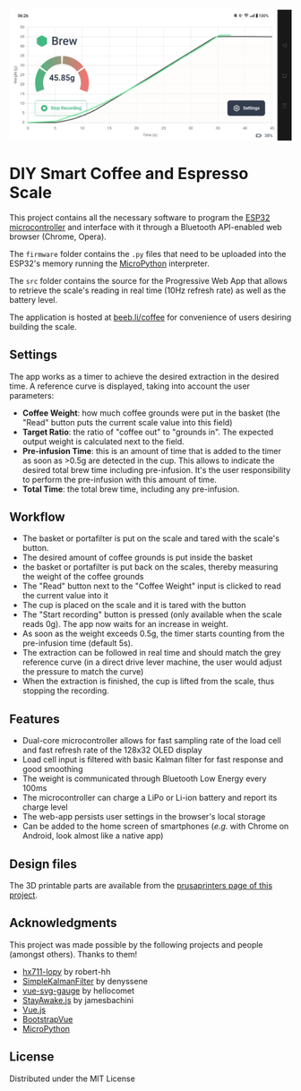 ![alt text](https://github.com/beeb/coffee-scale-app/blob/master/screenshot.jpg?raw=true)

# DIY Smart Coffee and Espresso Scale

This project contains all the necessary software to program the [ESP32 microcontroller](https://learn.sparkfun.com/tutorials/esp32-thing-hookup-guide) and interface with it through a Bluetooth API-enabled web browser (Chrome, Opera).

The `firmware` folder contains the `.py` files that need to be uploaded into the ESP32's memory running the [MicroPython](https://micropython.org/) interpreter.

The `src` folder contains the source for the Progressive Web App that allows to retrieve the scale's reading in real time (10Hz refresh rate) as well as the battery level.

The application is hosted at [beeb.li/coffee](https://beeb.li/coffee) for convenience of users desiring building the scale.

## Settings

The app works as a timer to achieve the desired extraction in the desired time. A reference curve is displayed, taking into account the user parameters:

- **Coffee Weight**: how much coffee grounds were put in the basket (the "Read" button puts the current scale value into this field)
- **Target Ratio**: the ratio of "coffee out" to "grounds in". The expected output weight is calculated next to the field.
- **Pre-infusion Time**: this is an amount of time that is added to the timer as soon as >0.5g are detected in the cup. This allows to indicate the desired total brew time including pre-infusion. It's the user responsibility to perform the pre-infusion with this amount of time.
- **Total Time**: the total brew time, including any pre-infusion.

## Workflow

- The basket or portafilter is put on the scale and tared with the scale's button.
- The desired amount of coffee grounds is put inside the basket
- the basket or portafilter is put back on the scales, thereby measuring the weight of the coffee grounds
- The "Read" button next to the "Coffee Weight" input is clicked to read the current value into it
- The cup is placed on the scale and it is tared with the button
- The "Start recording" button is pressed (only available when the scale reads 0g). The app now waits for an increase in weight.
- As soon as the weight exceeds 0.5g, the timer starts counting from the pre-infusion time (default 5s).
- The extraction can be followed in real time and should match the grey reference curve (in a direct drive lever machine, the user would adjust the pressure to match the curve)
- When the extraction is finished, the cup is lifted from the scale, thus stopping the recording.

## Features

- Dual-core microcontroller allows for fast sampling rate of the load cell and fast refresh rate of the 128x32 OLED display
- Load cell input is filtered with basic Kalman filter for fast response and good smoothing
- The weight is communicated through Bluetooth Low Energy every 100ms
- The microcontroller can charge a LiPo or Li-ion battery and report its charge level
- The web-app persists user settings in the browser's local storage
- Can be added to the home screen of smartphones (_e.g._ with Chrome on Android, look almost like a native app)

## Design files

The 3D printable parts are available from the [prusaprinters page of this project](https://www.prusaprinters.org/prints/36112-diy-bluetooth-coffeeespresso-scale).

## Acknowledgments

This project was made possible by the following projects and people (amongst others). Thanks to them!

- [hx711-lopy](https://github.com/robert-hh/hx711-lopy) by robert-hh
- [SimpleKalmanFilter](https://github.com/denyssene/SimpleKalmanFilter) by denyssene
- [vue-svg-gauge](https://github.com/hellocomet/vue-svg-gauge) by hellocomet
- [StayAwake.js](https://github.com/jamesbachini/StayAwake.js) by jamesbachini
- [Vue.js](https://vuejs.org/)
- [BootstrapVue](https://bootstrap-vue.org/)
- [MicroPython](https://micropython.org/)


## License

Distributed under the MIT License
